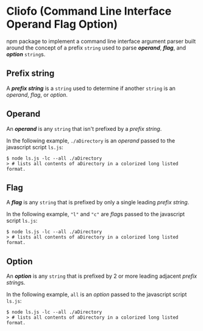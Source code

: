 # Cliofo (Command Line Interface Operand Flag Option)

 npm package to implement a command line interface argument parser built around
 the concept of a prefix `string` used to parse  ***operand***, ***flag***, and
 ***option*** `string`s.

## Prefix string

A ***prefix string*** is a `string` used to determine if another `string` is an
*operand*, *flag*, or *option*.

## Operand

An ***operand*** is any `string` that isn't prefixed by a *prefix string*.

In the following example, `./aDirectory` is an *operand* passed to the
javascript script `ls.js`:

```shell
$ node ls.js -lc --all ./aDirectory
> # lists all contents of aDirectory in a colorized long listed format.
```

## Flag

A ***flag*** is any `string` that is prefixed by only a single leading
*prefix string*.

In the following example, `"l"` and `"c"` are *flag*s passed to the
javascript script `ls.js`:

```shell
$ node ls.js -lc --all ./aDirectory
> # lists all contents of aDirectory in a colorized long listed format.
```

## Option

An ***option*** is any `string` that is prefixed by 2 or more leading adjacent
*prefix string*s.

In the following example, `all` is an *option* passed to the
javascript script `ls.js`:

```shell
$ node ls.js -lc --all ./aDirectory
> # lists all contents of aDirectory in a colorized long listed format.
```
